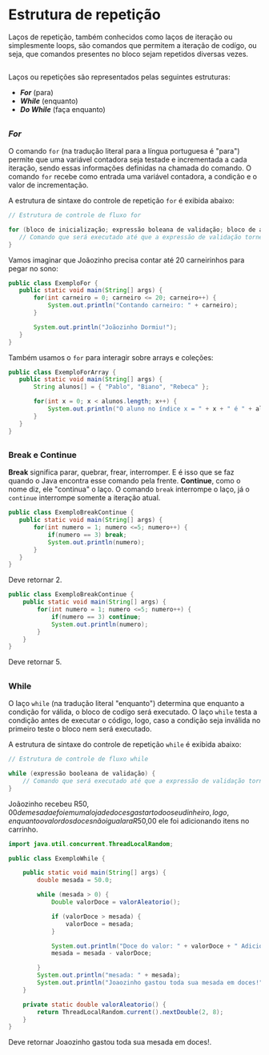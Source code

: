 # Estrutura de repetição

Laços de repetição, também conhecidos como laços de iteração ou simplesmente loops, são comandos que permitem a iteração de codígo, ou seja, que comandos presentes no bloco sejam repetidos diversas vezes.

##

Laços ou repetições são representados pelas seguintes estruturas: 
 - <strong>*For*</strong> (para)
 - <strong>*While*</strong> (enquanto)
 - <strong>*Do While*</strong> (faça enquanto)

 ##

 ### <strong>*For*</strong>

 O comando `for` (na tradução literal para a língua portuguesa é "para") permite que uma variável contadora seja testade e incrementada a cada iteração, sendo essas informações definidas na chamada do comando. O comando `for` recebe como entrada uma variável contadora, a condição e o valor de incrementação.

 A estrutura de sintaxe do controle de repetição `for` é exibida abaixo:

 ```java
 // Estrutura de controle de fluxo for

 for (bloco de inicialização; expressão boleana de validação; bloco de atualização) {
    // Comando que será executado até que a expressão de validação torne-se falsa
 }
 ```
 
 Vamos imaginar que Joãozinho precisa contar até 20 carneirinhos para pegar no sono:

 ```java
public class ExemploFor {
    public static void main(String[] args) {
        for(int carneiro = 0; carneiro <= 20; carneiro++) {
            System.out.println("Contando carneiro: " + carneiro);
        }

        System.out.println("Joãozinho Dormiu!");
    } 
}
 ```

 Também usamos o `for` para interagir sobre arrays e coleções:

 ```java
 public class ExemploForArray {
    public static void main(String[] args) {
        String alunos[] = { "Pablo", "Biano", "Rebeca" };

        for(int x = 0; x < alunos.length; x++) {
            System.out.println("O aluno no índice x = " + x + " é " + alunos[x]);
        }
    }
}
 ```

 ##

 ### Break e Continue

 <strong>Break</strong> significa parar, quebrar, frear, interromper. E é isso que se faz quando o Java encontra esse comando pela frente. <strong>Continue</strong>, como o nome diz, ele "continua" o laço. O comando `break` interrompe o laço, já o `continue` interrompe somente a iteração atual.

 ```java
 public class ExemploBreakContinue {
    public static void main(String[] args) {
        for(int numero = 1; numero <=5; numero++) {
            if(numero == 3) break;
            System.out.println(numero);
        }
    }
}
 ```
Deve retornar 2.

```java
public class ExemploBreakContinue {
    public static void main(String[] args) {
        for(int numero = 1; numero <=5; numero++) {
            if(numero == 3) continue;
            System.out.println(numero);
        }
    }
}
```

Deve retornar 5.

##

### While

O laço `while` (na tradução literal "enquanto") determina que enquanto a condição for válida, o bloco de codígo será executado. O laço `while` testa a condição antes de executar o código, logo, caso a condição seja inválida no primeiro teste o bloco nem será executado.

A estrutura de sintaxe do controle de repetição `while` é exibida abaixo:

```java
// Estrutura de controle de fluxo while

while (expressão booleana de validação) {
    // Comando que será executado até que a expressão de validação torne-se falsa
}
```

Joãozinho recebeu R$50,00 de mesada e foi em uma loja de doces gastar todo o seu dinheiro, logo, enquanto o valor dos doces não igualar a R$50,00 ele foi adicionando itens no carrinho.

```java
import java.util.concurrent.ThreadLocalRandom;

public class ExemploWhile {

    public static void main(String[] args) {
        double mesada = 50.0;

        while (mesada > 0) {
            Double valorDoce = valorAleatorio();

            if (valorDoce > mesada) {
                valorDoce = mesada;
            }

            System.out.println("Doce do valor: " + valorDoce + " Adicionado no carrinho");
            mesada = mesada - valorDoce;

        }
        System.out.println("mesada: " + mesada);
        System.out.println("Joaozinho gastou toda sua mesada em doces!");
    }

    private static double valorAleatorio() {
        return ThreadLocalRandom.current().nextDouble(2, 8);
    }
}
```

Deve retornar Joaozinho gastou toda sua mesada em doces!.
